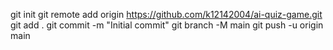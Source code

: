 git init
git remote add origin https://github.com/k12142004/ai-quiz-game.git
git add .
git commit -m "Initial commit"
git branch -M main
git push -u origin main
